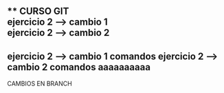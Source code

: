 ** CURSO GIT  
ejercicio 2 --> cambio 1  
ejercicio 2 --> cambio 2
----------------------------
ejercicio 2 --> cambio 1  comandos
ejercicio 2 --> cambio 2  comandos
aaaaaaaaaa
----------------------------
CAMBIOS EN BRANCH